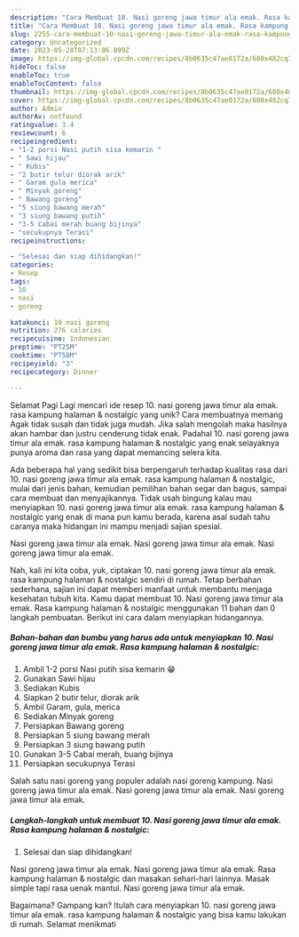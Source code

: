 ```yaml
---
description: "Cara Membuat 10. Nasi goreng jawa timur ala emak. Rasa kampung halaman &amp;amp; nostalgic yang Enak, Mantap"
title: "Cara Membuat 10. Nasi goreng jawa timur ala emak. Rasa kampung halaman &amp;amp; nostalgic yang Enak, Mantap"
slug: 2255-cara-membuat-10-nasi-goreng-jawa-timur-ala-emak-rasa-kampung-halaman-and-amp-nostalgic-yang-enak-mantap
category: Uncategorized
date: 2023-05-28T07:13:06.899Z
image: https://img-global.cpcdn.com/recipes/8b0635c47ae0172a/680x482cq70/10-nasi-goreng-jawa-timur-ala-emak-rasa-kampung-halaman-nostalgic-foto-resep-utama.jpg
hideToc: false
enableToc: true
enableTocContent: false
thumbnail: https://img-global.cpcdn.com/recipes/8b0635c47ae0172a/680x482cq70/10-nasi-goreng-jawa-timur-ala-emak-rasa-kampung-halaman-nostalgic-foto-resep-utama.jpg
cover: https://img-global.cpcdn.com/recipes/8b0635c47ae0172a/680x482cq70/10-nasi-goreng-jawa-timur-ala-emak-rasa-kampung-halaman-nostalgic-foto-resep-utama.jpg
author: Admin
authorAv: notfound
ratingvalue: 3.4
reviewcount: 6
recipeingredient:
- "1-2 porsi Nasi putih sisa kemarin "
- " Sawi hijau"
- " Kubis"
- "2 butir telur diorak arik"
- " Garam gula merica"
- " Minyak goreng"
- " Bawang goreng"
- "5 siung bawang merah"
- "3 siung bawang putih"
- "3-5 Cabai merah buang bijinya"
- "secukupnya Terasi"
recipeinstructions:

- "Selesai dan siap dihidangkan!"
categories:
- Resep
tags:
- 10
- nasi
- goreng

katakunci: 10 nasi goreng 
nutrition: 276 calories
recipecuisine: Indonesian
preptime: "PT25M"
cooktime: "PT58M"
recipeyield: "3"
recipecategory: Dinner

---
```



Selamat Pagi Lagi mencari ide resep 10. nasi goreng jawa timur ala emak. rasa kampung halaman &amp; nostalgic yang unik? Cara membuatnya memang Agak tidak susah dan tidak juga mudah. Jika salah mengolah maka hasilnya akan hambar dan justru cenderung tidak enak. Padahal 10. nasi goreng jawa timur ala emak. rasa kampung halaman &amp; nostalgic yang enak selayaknya punya aroma dan rasa yang dapat memancing selera kita.


Ada beberapa hal yang sedikit bisa berpengaruh terhadap kualitas rasa dari 10. nasi goreng jawa timur ala emak. rasa kampung halaman &amp; nostalgic, mulai dari jenis bahan, kemudian pemilihan bahan segar dan bagus, sampai cara membuat dan menyajikannya. Tidak usah bingung kalau mau menyiapkan 10. nasi goreng jawa timur ala emak. rasa kampung halaman &amp; nostalgic yang enak di mana pun kamu berada, karena asal sudah tahu caranya maka hidangan ini mampu menjadi sajian spesial.

Nasi goreng jawa timur ala emak. Nasi goreng jawa timur ala emak. Nasi goreng jawa timur ala emak.


Nah, kali ini kita coba, yuk, ciptakan 10. nasi goreng jawa timur ala emak. rasa kampung halaman &amp; nostalgic sendiri di rumah. Tetap berbahan sederhana, sajian ini dapat memberi manfaat untuk membantu menjaga kesehatan tubuh kita. Kamu dapat membuat 10. Nasi goreng jawa timur ala emak. Rasa kampung halaman &amp; nostalgic menggunakan 11 bahan dan 0 langkah pembuatan. Berikut ini cara dalam menyiapkan hidangannya.

<!--inarticleads1-->

##### Bahan-bahan dan bumbu yang harus ada untuk menyiapkan 10. Nasi goreng jawa timur ala emak. Rasa kampung halaman &amp; nostalgic:

1. Ambil 1-2 porsi Nasi putih sisa kemarin 😁
1. Gunakan  Sawi hijau
1. Sediakan  Kubis
1. Siapkan 2 butir telur, diorak arik
1. Ambil  Garam, gula, merica
1. Sediakan  Minyak goreng
1. Persiapkan  Bawang goreng
1. Persiapkan 5 siung bawang merah
1. Persiapkan 3 siung bawang putih
1. Gunakan 3-5 Cabai merah, buang bijinya
1. Persiapkan secukupnya Terasi


Salah satu nasi goreng yang populer adalah nasi goreng kampung. Nasi goreng jawa timur ala emak. Nasi goreng jawa timur ala emak. Nasi goreng jawa timur ala emak. 

<!--inarticleads2-->

##### Langkah-langkah untuk membuat 10. Nasi goreng jawa timur ala emak. Rasa kampung halaman &amp; nostalgic:


1. Selesai dan siap dihidangkan!

Nasi goreng jawa timur ala emak. Nasi goreng jawa timur ala emak. Rasa kampung halaman &amp; nostalgic dan masakan sehari-hari lainnya. Masak simple tapi rasa uenak mantul. Nasi goreng jawa timur ala emak. 

Bagaimana? Gampang kan? Itulah cara menyiapkan 10. nasi goreng jawa timur ala emak. rasa kampung halaman &amp; nostalgic yang bisa kamu lakukan di rumah. Selamat menikmati
